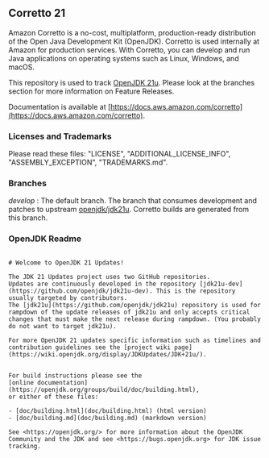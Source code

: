 ## Corretto 21

Amazon Corretto is a no-cost, multiplatform,
production-ready distribution of the Open Java Development Kit (OpenJDK).
Corretto is used internally at Amazon for production services.
With Corretto, you can develop and run Java applications
on operating systems such as Linux, Windows, and macOS.

This repository is used to track [OpenJDK 21u](https://github.com/openjdk/jdk21u).
Please look at the branches section for more information on Feature Releases.

Documentation is available at [https://docs.aws.amazon.com/corretto](https://docs.aws.amazon.com/corretto).

### Licenses and Trademarks

Please read these files: "LICENSE", "ADDITIONAL_LICENSE_INFO", "ASSEMBLY_EXCEPTION", "TRADEMARKS.md".

### Branches

_develop_
: The default branch. The branch that consumes development and patches to upstream [openjdk/jdk21u](https://github.com/openjdk/jdk21u). Corretto builds are generated from this branch.

### OpenJDK Readme
```

# Welcome to OpenJDK 21 Updates!

The JDK 21 Updates project uses two GitHub repositories.
Updates are continuously developed in the repository [jdk21u-dev](https://github.com/openjdk/jdk21u-dev). This is the repository usually targeted by contributors.
The [jdk21u](https://github.com/openjdk/jdk21u) repository is used for rampdown of the update releases of jdk21u and only accepts critical changes that must make the next release during rampdown. (You probably do not want to target jdk21u).

For more OpenJDK 21 updates specific information such as timelines and contribution guidelines see the [project wiki page](https://wiki.openjdk.org/display/JDKUpdates/JDK+21u/).


For build instructions please see the
[online documentation](https://openjdk.org/groups/build/doc/building.html),
or either of these files:

- [doc/building.html](doc/building.html) (html version)
- [doc/building.md](doc/building.md) (markdown version)

See <https://openjdk.org/> for more information about the OpenJDK
Community and the JDK and see <https://bugs.openjdk.org> for JDK issue
tracking.

